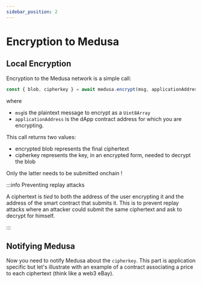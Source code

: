 ```yaml
---
sidebar_position: 2
---
```


# Encryption to Medusa

## Local Encryption 

Encryption to the Medusa network is a simple call:
```typescript
const { blob, cipherkey } = await medusa.encrypt(msg, applicationAddress);
```

where 
* `msg`is the plaintext message to encrypt as a `Uint8Array`
* `applicationAddress` is the dApp contract address for which you are encrypting.

This call returns two values:
* encrypted blob represents the final ciphertext
* cipherkey represents the key, in an encrypted form, needed to decrypt the blob

Only the latter needs to be submitted onchain !

:::info Preventing replay attacks

A ciphertext is _tied_ to both the address of the user encrypting it and the address
of the smart contract that submits it. This is to prevent replay attacks where an
attacker could submit the same ciphertext and ask to decrypt for himself.

:::

## Notifying Medusa

Now you need to notify Medusa about the `cipherkey`. This part is application specific
but let's illustrate with an example of a contract associating a price to each ciphertext 
(think like a web3 eBay).
```solidity

```
